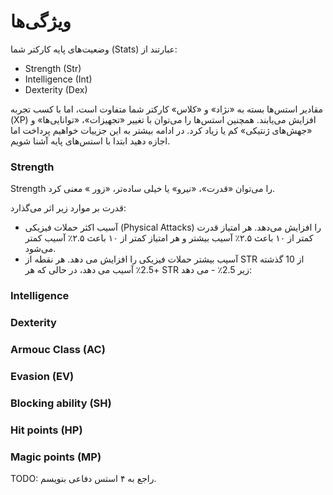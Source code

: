 # ویژگی‌ها

وضعیت‌های پایه کارکتر شما (Stats) عبارتند از:

- Strength (Str)
- Intelligence (Int)
- Dexterity (Dex)

مقادیر استس‌ها بسته به «نژاد» و «کلاس» کارکتر شما متفاوت است، اما با کسب تجربه (XP) افزایش می‌یابند. همچنین استس‌ها را می‌توان با تغییر «تجهیزات»، «توانایی‌ها» و «جهش‌های ژنتیکی» کم یا زیاد کرد. در ادامه بیشتر به این جزییات خواهیم پرداخت اما اجازه دهید ابتدا با استس‌های پایه آشنا شویم.

### Strength

Strength را می‌توان «قدرت»، «نیرو» یا خیلی ساده‌تر، «زور » معنی کرد.

قدرت بر موارد زیر اثر می‌گذارد:

- آسیب اکثر حملات فیزیکی (Physical Attacks) را افزایش می‌دهد. هر امتیاز قدرت کمتر از ۱۰ باعث ۲.۵٪ آسیب بیشتر و هر امتیاز کمتر از ۱۰ باعث ۲.۵٪ آسیب کمتر می‌شود.
- آسیب بیشتر حملات فیزیکی را افزایش می دهد. هر نقطه از STR از 10 گذشته +2.5٪ آسیب می دهد، در حالی که هر STR زیر 2.5٪ - می دهد:

### Intelligence
### Dexterity



### Armouc Class (AC)
### Evasion (EV)
### Blocking ability (SH)
### Hit points (HP)
### Magic points (MP)

TODO:
راجع به ۴ استس دفاعی بنویسم.
